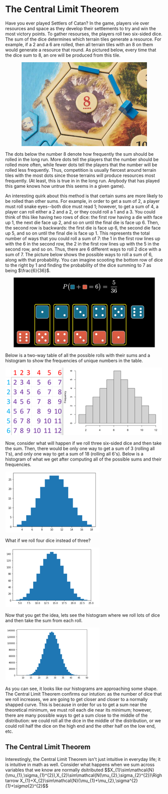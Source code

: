 # The Central Limit Theorem
Have you ever played Settlers of Catan? In the game, players vie over resources and space as they develop their settlements to try and win the most victory points. To gather resourses, the players roll two six-sided dice. The sum of the dice determines which terrain tiles generate a resource. For example, if a 2 and a 6 are rolled, then all terrain tiles with an 8 on them would generate a resource that round. As pictured below, every time that the dice sum to 8, an ore will be produced from this tile.

<p align="center">
  <img src="images/catan_prob.jpg" alt="An ore terrain tile with an 8 odds tile on it" width="400"/>
</p>

The dots below the number 8 denote how frequently the sum should be rolled in the long run. More dots tell the players that the number should be rolled more often, while fewer dots tell the players that the number will be rolled less frequently. Thus, competition is usually fiercest around terrain tiles with the most dots since those terrains will produce resources most frequently. (At least, this is true in in the long run. Anybody that has played this game knows how untrue this seems in a given game).

An interesting quirk about this method is that certain sums are more likely to be rolled than other sums. For example, in order to get a sum of 2, a player must roll snake eyes--both dice must read 1; however, to get a sum of 4, a player can roll either a 2 and a 2, or they could roll a 1 and a 3. You could think of this like having two rows of dice: the first row having a die with face up 1, the next die face up 2, and so on until the final die is face up 6. Then, the second row is backwards: the first die is face up 6, the second die face up 5, and so on until the final die is face up 1. This represents the total number of ways that you could roll a sum of 7: the 1 in the first row lines up with the 6 in the second row, the 2 in the first row lines up with the 5 in the second row, and so on. Thus, there are 6 different ways to roll 2 dice with a sum of 7. The picture below shows the possible ways to roll a sum of 6, along with that probability. You can imagine scooting the bottom row of dice to the right by 1 and finding the probability of the dice summing to 7 as being $\frac{6}{36}$.

<p align="center">
  <img src="images/adding_dice.png" alt="All the possible ways to roll a sum of 6 with 2 dice" width="450"/>
</p>

Below is a two-way table of all the possible rolls with their sums and a histogram to show the frequencies of unique numbers in the table.

<img src="images/table_sums.png" alt="Table of sums" width="500"/>

Now, consider what will happen if we roll three six-sided dice and then take the sum. Then, there would be only one way to get a sum of 3 (rolling all 1's), and only one way to get a sum of 18 (rolling all 6's). Below is a histogram of what we get after computing all of the possible sums and their frequencies.

<img src="images/hist_3_dice.png" alt="Histogram of the sums for 3 dice" width="300"/>

What if we roll four dice instead of three?

<img src="images/hist_4_dice.png" alt="Histogram of the sums for 4 dice" width="300"/>

Now that you get the idea, lets see the histogram where we roll lots of dice and then take the sum from each roll.

<img src="images/hist_many_dice.png" alt="Histogram after summing across many dice" width="300"/>

As you can see, it looks like our histograms are approaching some shape. The Central Limit Theorem confirms our intution: as the number of dice that we roll increases, we are going to get closer and closer to a normally shapped curve. This is because in order for us to get a sum near the theoretical minimum, we must roll each die near its minimum; however, there are many possible ways to get a sum close to the middle of the distribution: we could roll all the dice in the middle of the distribution, or we could roll half the dice on the high end and the other half on the low end, etc.

## The Central Limit Theorem

Interestingly, the Central Limit Theorem isn't just intuitive in everyday life; it is intuitive in math as well. Consider what happens when we sum across variables that we know are normally dsitributed $$X_{1}\sim\mathcal{N}(\mu_{1},\sigma_{1}^{2}),X_{2}\sim\mathcal{N(\mu_{2},\sigma_{2}^{2})\Rightarrow X_{1}+X_{2}\sim\mathcal{N}(\mu_{1}+\mu_{2},\sigma^{2}_{1}+\sigma_{2}^{2}$$
